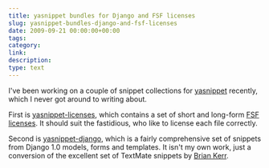 ```yaml
---
title: yasnippet bundles for Django and FSF licenses
slug: yasnippet-bundles-django-and-fsf-licenses
date: 2009-09-21 00:00:00+00:00
tags:
category:
link:
description:
type: text
---
```


I've been working on a couple of snippet collections for <a href="http://code.google.com/p/yasnippet/">yasnippet</a> recently, which I never got around to writing about.

First is <a href="http://github.com/jonatkinson/yasnippet-licenses/tree/master">yasnippet-licenses</a>, which contains a set of short and long-form <a href="http://www.fsf.org/licensing/licenses/">FSF licenses</a>. It should suit the fastidious, who like to license each file correctly.

Second is <a href="http://github.com/jonatkinson/yasnippet-django/tree/master">yasnippet-django</a>, which is a fairly comprehensive set of snippets from Django 1.0 models, forms and templates. It isn't my own work, just a conversion of the excellent set of TextMate snippets by <a href="http://bitbucket.org/bkerr/django-textmate-bundles/wiki/Home">Brian Kerr</a>.
            
            